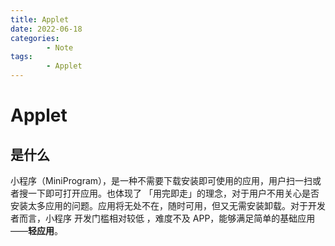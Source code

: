 ```yaml
---
title: Applet
date: 2022-06-18
categories:
        - Note
tags:
        - Applet
---
```


# Applet

## 是什么

小程序（MiniProgram），是一种不需要下载安装即可使用的应用，用户扫一扫或者搜一下即可打开应用。也体现了 「用完即走」的理念，对于用户不用关心是否安装太多应用的问题。应用将无处不在，随时可用，但又无需安装卸载。对于开发者而言，小程序 开发门槛相对较低 ，难度不及 APP，能够满足简单的基础应用——**轻应用**。
